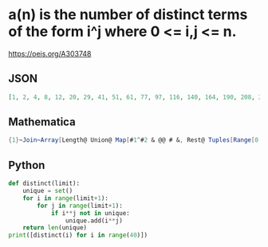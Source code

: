 # a\(n\) is the number of distinct terms of the form i^j where 0 <\= i,j <\= n\.
https://oeis.org/A303748
## JSON
```JSON
[1, 2, 4, 8, 12, 20, 29, 41, 51, 61, 77, 97, 116, 140, 164, 190, 208, 240, 271, 307, 341, 379, 418, 462, 504, 540, 586, 622, 671, 727, 780, 840, 882, 942, 1004, 1068, 1114, 1186, 1255, 1327, 1398, 1478, 1554, 1638, 1718, 1800, 1885, 1977, 2064, 2136, 2226, 2322]
```
## Mathematica
```Mathematica
{1}~Join~Array[Length@ Union@ Map[#1^#2 & @@ # &, Rest@ Tuples[Range[0, #], {2}]] &, 51] (* _Michael De Vlieger_, Jan 31 2019 *)
```
## Python
```Python
def distinct(limit):
    unique = set()
    for i in range(limit+1):
        for j in range(limit+1):
            if i**j not in unique:
                unique.add(i**j)
    return len(unique)
print([distinct(i) for i in range(40)])
```
